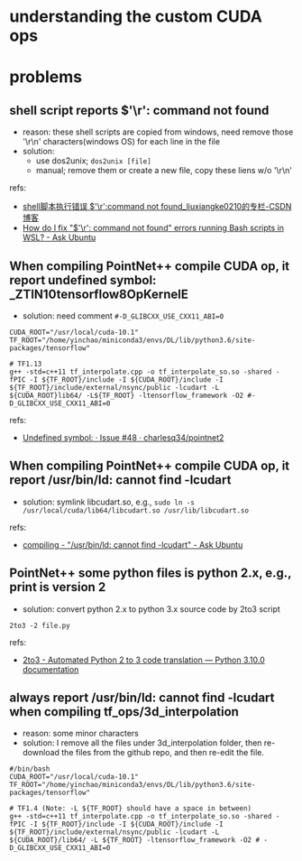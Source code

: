 # understanding the custom CUDA ops


# problems

## shell script reports $'\r': command not found

- reason: these shell scripts are copied from windows, need remove those '\r\n' characters(windows OS) for each line in the file
- solution: 
  - use dos2unix; `dos2unix [file]`
  - manual; remove them or create a new file, copy these liens w/o '\r\n' 

refs:
* [shell脚本执行错误 $'\r':command not found_liuxiangke0210的专栏-CSDN博客](https://blog.csdn.net/liuxiangke0210/article/details/80395707)
* [How do I fix "$'\r': command not found" errors running Bash scripts in WSL? - Ask Ubuntu](https://askubuntu.com/questions/966488/how-do-i-fix-r-command-not-found-errors-running-bash-scripts-in-wsl)

## When compiling PointNet++ compile CUDA op, it report undefined symbol: _ZTIN10tensorflow8OpKernelE

- solution: need comment `#-D_GLIBCXX_USE_CXX11_ABI=0`

```
CUDA_ROOT="/usr/local/cuda-10.1"
TF_ROOT="/home/yinchao/miniconda3/envs/DL/lib/python3.6/site-packages/tensorflow"

# TF1.13
g++ -std=c++11 tf_interpolate.cpp -o tf_interpolate_so.so -shared -fPIC -I ${TF_ROOT}/include -I ${CUDA_ROOT}/include -I ${TF_ROOT}/include/external/nsync/public -lcudart -L ${CUDA_ROOT}lib64/ -L${TF_ROOT} -ltensorflow_framework -O2 #-D_GLIBCXX_USE_CXX11_ABI=0
```

refs:
* [Undefined symbol: · Issue #48 · charlesq34/pointnet2](https://github.com/charlesq34/pointnet2/issues/48)


## When compiling PointNet++ compile CUDA op, it report /usr/bin/ld: cannot find -lcudart

- solution: symlink libcudart.so, e.g., `sudo ln -s /usr/local/cuda/lib64/libcudart.so /usr/lib/libcudart.so`

refs:
* [compiling - "/usr/bin/ld: cannot find -lcudart" - Ask Ubuntu](https://askubuntu.com/questions/510176/usr-bin-ld-cannot-find-lcudart)


## PointNet++ some python files is python 2.x, e.g., print is version 2

- solution: convert python 2.x to python 3.x source code by 2to3 script

```
2to3 -2 file.py
```

refs:
* [2to3 - Automated Python 2 to 3 code translation — Python 3.10.0 documentation](https://docs.python.org/3/library/2to3.html)

## always report /usr/bin/ld: cannot find -lcudart when compiling tf_ops/3d_interpolation

- reason: some minor characters
- solution: I remove all the files under 3d_interpolation folder, then re-download the files from the github repo, and then re-edit the file.

```
#/bin/bash
CUDA_ROOT="/usr/local/cuda-10.1"
TF_ROOT="/home/yinchao/miniconda3/envs/DL/lib/python3.6/site-packages/tensorflow"

# TF1.4 (Note: -L ${TF_ROOT} should have a space in between)
g++ -std=c++11 tf_interpolate.cpp -o tf_interpolate_so.so -shared -fPIC -I ${TF_ROOT}/include -I ${CUDA_ROOT}/include -I ${TF_ROOT}/include/external/nsync/public -lcudart -L ${CUDA_ROOT}/lib64/ -L ${TF_ROOT} -ltensorflow_framework -O2 # -D_GLIBCXX_USE_CXX11_ABI=0
```